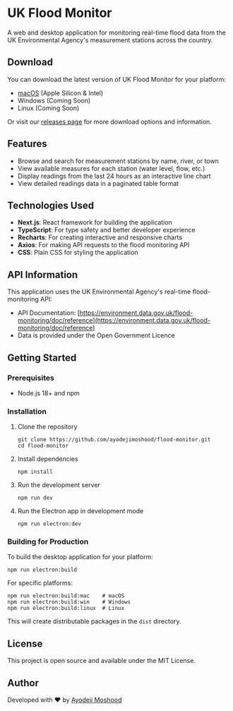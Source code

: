 # UK Flood Monitor

A web and desktop application for monitoring real-time flood data from the UK Environmental Agency's measurement stations across the country.

## Download

You can download the latest version of UK Flood Monitor for your platform:

- [macOS](https://github.com/ayodejimoshood/flood-monitor/releases/download/v0.1.0/UK%20Flood%20Monitor-0.1.0-arm64.dmg) (Apple Silicon & Intel)
- Windows (Coming Soon)
- Linux (Coming Soon)

Or visit our [releases page](https://github.com/ayodejimoshood/flood-monitor/releases) for more download options and information.

## Features

- Browse and search for measurement stations by name, river, or town
- View available measures for each station (water level, flow, etc.)
- Display readings from the last 24 hours as an interactive line chart
- View detailed readings data in a paginated table format

## Technologies Used

- **Next.js**: React framework for building the application
- **TypeScript**: For type safety and better developer experience
- **Recharts**: For creating interactive and responsive charts
- **Axios**: For making API requests to the flood monitoring API
- **CSS**: Plain CSS for styling the application

## API Information

This application uses the UK Environmental Agency's real-time flood-monitoring API:
- API Documentation: [https://environment.data.gov.uk/flood-monitoring/doc/reference](https://environment.data.gov.uk/flood-monitoring/doc/reference)
- Data is provided under the Open Government Licence

## Getting Started

### Prerequisites

- Node.js 18+ and npm

### Installation

1. Clone the repository
   ```
   git clone https://github.com/ayodejimoshood/flood-monitor.git
   cd flood-monitor
   ```

2. Install dependencies
   ```
   npm install
   ```

3. Run the development server
   ```
   npm run dev
   ```

4. Run the Electron app in development mode
   ```
   npm run electron:dev
   ```

### Building for Production

To build the desktop application for your platform:

```
npm run electron:build
```

For specific platforms:

```
npm run electron:build:mac    # macOS
npm run electron:build:win    # Windows
npm run electron:build:linux  # Linux
```

This will create distributable packages in the `dist` directory.

## License

This project is open source and available under the MIT License.

## Author

Developed with ❤ by [Ayodeji Moshood](https://github.com/ayodejimoshood)
